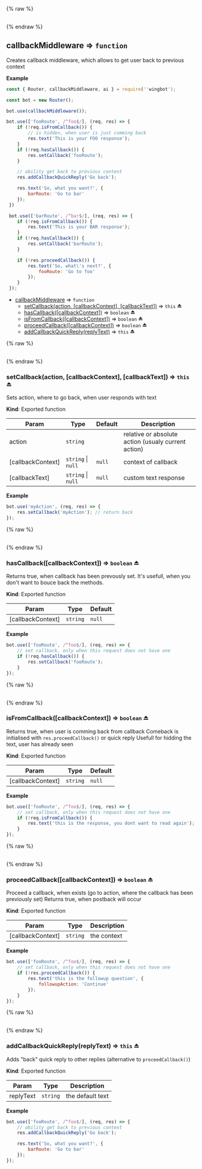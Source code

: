 {% raw %}<div id="module_callbackMiddleware">&nbsp;</div>{% endraw %}

## callbackMiddleware ⇒ <code>function</code>
Creates callback middleware, which allows to get user back to previous context

**Example**  
```javascript
const { Router, callbackMiddleware, ai } = require(''wingbot');

const bot = new Router();

bot.use(callbackMiddleware());

bot.use(['fooRoute', /^foo$/], (req, res) => {
    if (!req.isFromCallback()) {
        // is hidden, when user is just comming back
        res.text('This is your FOO response');
    }
    if (!req.hasCallback()) {
        res.setCallback('fooRoute');
    }

    // ability get back to previous content
    res.addCallbackQuickReply('Go back');

    res.text('So, what you want?', {
        barRoute: 'Go to bar'
    });
 })

 bot.use(['barRoute', /^bar$/], (req, res) => {
    if (!req.isFromCallback()) {
        res.text('This is your BAR response');
    }
    if (!req.hasCallback()) {
        res.setCallback('barRoute');
    }

    if (!res.proceedCallback()) {
        res.text('So, what\'s next?', {
            fooRoute: 'Go to foo'
        });
    }
 });
```

* [callbackMiddleware](#module_callbackMiddleware) ⇒ <code>function</code>
    * [setCallback(action, [callbackContext], [callbackText])](#exp_module_callbackMiddleware--setCallback) ⇒ <code>this</code> ⏏
    * [hasCallback([callbackContext])](#exp_module_callbackMiddleware--hasCallback) ⇒ <code>boolean</code> ⏏
    * [isFromCallback([callbackContext])](#exp_module_callbackMiddleware--isFromCallback) ⇒ <code>boolean</code> ⏏
    * [proceedCallback([callbackContext])](#exp_module_callbackMiddleware--proceedCallback) ⇒ <code>boolean</code> ⏏
    * [addCallbackQuickReply(replyText)](#exp_module_callbackMiddleware--addCallbackQuickReply) ⇒ <code>this</code> ⏏

{% raw %}<div id="exp_module_callbackMiddleware--setCallback">&nbsp;</div>{% endraw %}

### setCallback(action, [callbackContext], [callbackText]) ⇒ <code>this</code> ⏏
Sets action, where to go back, when user responds with text

**Kind**: Exported function  

| Param | Type | Default | Description |
| --- | --- | --- | --- |
| action | <code>string</code> |  | relative or absolute action (usualy current action) |
| [callbackContext] | <code>string</code> \| <code>null</code> | <code>null</code> | context of callback |
| [callbackText] | <code>string</code> \| <code>null</code> | <code>null</code> | custom text response |

**Example**  
```javascript
bot.use('myAction', (req, res) => {
    res.setCallback('myAction'); // return back
});
```
{% raw %}<div id="exp_module_callbackMiddleware--hasCallback">&nbsp;</div>{% endraw %}

### hasCallback([callbackContext]) ⇒ <code>boolean</code> ⏏
Returns true, when callback has been prevously set.
It's usefull, when you don't want to bouce back the methods.

**Kind**: Exported function  

| Param | Type | Default |
| --- | --- | --- |
| [callbackContext] | <code>string</code> | <code>null</code> | 

**Example**  
```javascript
bot.use(['fooRoute', /^foo$/], (req, res) => {
    // set callback, only when this request does not have one
    if (!req.hasCallback()) {
        res.setCallback('fooRoute');
    }
});
```
{% raw %}<div id="exp_module_callbackMiddleware--isFromCallback">&nbsp;</div>{% endraw %}

### isFromCallback([callbackContext]) ⇒ <code>boolean</code> ⏏
Returns true, when user is comming back from callback
Comeback is initialised with `res.proceedCallback()` or quick reply
Usefull for hidding the text, user has already seen

**Kind**: Exported function  

| Param | Type | Default |
| --- | --- | --- |
| [callbackContext] | <code>string</code> | <code>null</code> | 

**Example**  
```javascript
bot.use(['fooRoute', /^foo$/], (req, res) => {
    // set callback, only when this request does not have one
    if (!req.isFromCallback()) {
        res.text('this is the response, you dont want to read again');
    }
});
```
{% raw %}<div id="exp_module_callbackMiddleware--proceedCallback">&nbsp;</div>{% endraw %}

### proceedCallback([callbackContext]) ⇒ <code>boolean</code> ⏏
Proceed a callback, when exists
(go to action, where the callback has been previously set)
Returns true, when postback will occur

**Kind**: Exported function  

| Param | Type | Description |
| --- | --- | --- |
| [callbackContext] | <code>string</code> | the context |

**Example**  
```javascript
bot.use(['fooRoute', /^foo$/], (req, res) => {
    // set callback, only when this request does not have one
    if (!res.proceedCallback()) {
        res.text('this is the followup question', {
            followupAction: 'Continue'
        });
    }
});
```
{% raw %}<div id="exp_module_callbackMiddleware--addCallbackQuickReply">&nbsp;</div>{% endraw %}

### addCallbackQuickReply(replyText) ⇒ <code>this</code> ⏏
Adds "back" quick reply to other replies
(alternative to `proceedCallback()`)

**Kind**: Exported function  

| Param | Type | Description |
| --- | --- | --- |
| replyText | <code>string</code> | the default text |

**Example**  
```javascript
bot.use(['fooRoute', /^foo$/], (req, res) => {
    // ability get back to previous context
    res.addCallbackQuickReply('Go back');

    res.text('So, what you want?', {
        barRoute: 'Go to bar'
    });
});
```
